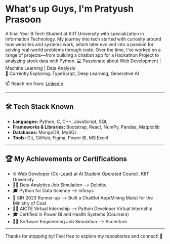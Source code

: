# What's up Guys, I'm Pratyush Prasoon

A final Year B.Tech Student at KIIT University with specialization in Information Technology. My journey into tech started with curiosity around how websites and systems work, which later evolved into a passion for solving real-world problems through code. Over the time, I’ve worked on a range of projects—from building a chatbot app for a Hackathon Project to analyzing stock data with Python.
💻 Passionate about Web Development | Machine Learning | Data Analysis  
🔭 Currently Exploring: TypeScript, Deep Learning, Generative AI

📫 Reach me from: [LinkedIn](https://www.linkedin.com/in/pratyushpra) 

---


## 🛠️ Tech Stack Known
- **Languages:** Python, C, C++, JavaScript, SQL
- **Frameworks & Libraries:** Bootstrap, React, NumPy, Pandas, Matplotlib
- **Databases:** MongoDB, MySQL  
- **Tools:** Git, GitHub, Figma, Power BI, MS Excel

---

## 🏆 My Achievements or Certifications
- 🌐 Web Developer (Co-Lead) at AI Student Operated Council, KIIT University
- 👨‍💻 Data Analytics Job Simulation --> Deloitte
- 🎓 Python for Data Science --> Infosys 
- 🥈 SIH 2023 Runner-up –-> Built a ChatBot App(Mining Mate) for the Ministry of Coal 
- 👨‍💻 AICTE Virtual Internship –-> Python Developer Virtual Internship   
- 🎓 Certified in Power BI and Health Systems (Coursera)
- 👨‍💻 Software Engineering Job Simulation --> Accenture
  
---

Thanks for stopping by! Feel free to explore my repositories and connect! 🚀
